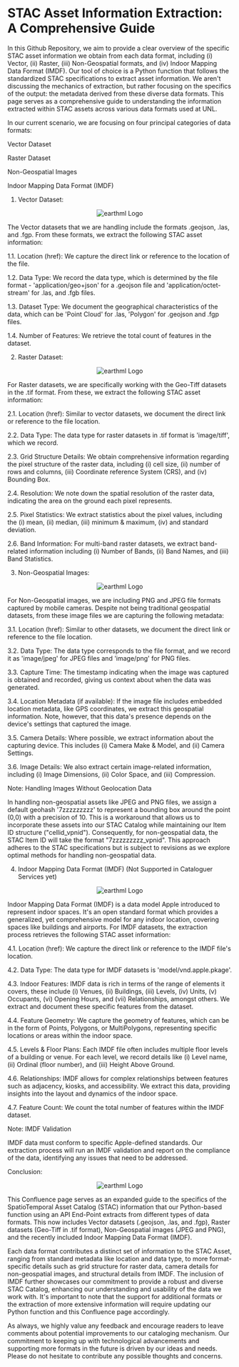 # STAC Asset Information Extraction: A Comprehensive Guide

In this Github Repository, we aim to provide a clear overview of the specific STAC asset information we obtain from each data format, including (i) Vector, (ii) Raster, (iii) Non-Geospatial formats, and (iv) Indoor Mapping Data Format (IMDF). Our tool of choice is a Python function that follows the standardized STAC specifications to extract asset information. We aren't discussing the mechanics of extraction, but rather focusing on the specifics of the output: the metadata derived from these diverse data formats. This page serves as a comprehensive guide to understanding the information extracted within STAC assets across various data formats used at UNL. 

In our current scenario, we are focusing on four principal categories of data formats:

Vector Dataset

Raster Dataset

Non-Geospatial Images

Indoor Mapping Data Format (IMDF)

1. Vector Dataset:
<p align="center">
  <img src="https://github.com/akhilchibber/STAC-Cataloguer/blob/main/vector_data.jpg?raw=true" alt="earthml Logo">
</p>

The Vector datasets that we are handling include the formats  .geojson, .las, and .fgp. From these formats, we extract the following STAC asset information:

1.1. Location (href): We capture the direct link or reference to the location of the file.

1.2. Data Type: We record the data type, which is determined by the file format - 'application/geo+json' for a .geojson file and 'application/octet-stream' for .las, and .fgb files.

1.3. Dataset Type: We document the geographical characteristics of the data, which can be 'Point Cloud' for .las, 'Polygon' for .geojson and .fgp files.

1.4. Number of Features: We retrieve the total count of features in the dataset.


2. Raster Dataset:
<p align="center">
  <img src="https://github.com/akhilchibber/STAC-Cataloguer/blob/main/raster_data.png?raw=true" alt="earthml Logo">
</p>
For Raster datasets, we are specifically working with the Geo-Tiff datasets in the .tif format. From these, we extract the following STAC asset information:

2.1. Location (href): Similar to vector datasets, we document the direct link or reference to the file location.

2.2. Data Type: The data type for raster datasets in .tif format is 'image/tiff', which we record.

2.3. Grid Structure Details: We obtain comprehensive information regarding the pixel structure of the raster data, including (i) cell size, (ii) number of rows and columns, (iii) Coordinate reference System (CRS), and (iv) Bounding Box.

2.4. Resolution: We note down the spatial resolution of the raster data, indicating the area on the ground each pixel represents.

2.5. Pixel Statistics: We extract statistics about the pixel values, including the (i) mean, (ii) median, (iii) minimum & maximum, (iv) and standard deviation.

2.6. Band Information: For multi-band raster datasets, we extract band-related information including (i) Number of Bands, (ii) Band Names, and (iii) Band Statistics.


3. Non-Geospatial Images:
<p align="center">
  <img src="https://github.com/akhilchibber/STAC-Cataloguer/blob/main/jpg_png.jpg?raw=true" alt="earthml Logo">
</p>

For Non-Geospatial images, we are including PNG and JPEG file formats captured by mobile cameras. Despite not being traditional geospatial datasets, from these image files we are capturing the following metadata:

3.1. Location (href): Similar to other datasets, we document the direct link or reference to the file location.

3.2. Data Type: The data type corresponds to the file format, and we record it as 'image/jpeg' for JPEG files and 'image/png' for PNG files.

3.3. Capture Time: The timestamp indicating when the image was captured is obtained and recorded, giving us context about when the data was generated.

3.4. Location Metadata (if available): If the image file includes embedded location metadata, like GPS coordinates, we extract this geospatial information. Note, however, that this data's presence depends on the device's settings that captured the image.

3.5. Camera Details: Where possible, we extract information about the capturing device. This includes (i) Camera Make & Model, and (ii) Camera Settings.

3.6. Image Details: We also extract certain image-related information, including (i) Image Dimensions, (ii) Color Space, and (iii) Compression.

 
Note: Handling Images Without Geolocation Data

In handling non-geospatial assets like JPEG and PNG files, we assign a default geohash '7zzzzzzzzz' to represent a bounding box around the point (0,0) with a precision of 10. This is a workaround that allows us to incorporate these assets into our STAC Catalog while maintaining our Item ID structure ("cellid_vpnid"). Consequently, for non-geospatial data, the STAC Item ID will take the format "7zzzzzzzzz_vpnid". This approach adheres to the STAC specifications but is subject to revisions as we explore optimal methods for handling non-geospatial data.


4. Indoor Mapping Data Format (IMDF) (Not Supported in Cataloguer Services yet)
<p align="center">
  <img src="https://github.com/akhilchibber/STAC-Cataloguer/blob/main/imdf.png?raw=true" alt="earthml Logo">
</p>
Indoor Mapping Data Format (IMDF) is a data model Apple introduced to represent indoor spaces. It's an open standard format which provides a generalized, yet comprehensive model for any indoor location, covering spaces like buildings and airports. For IMDF datasets, the extraction process retrieves the following STAC asset information:

4.1. Location (href): We capture the direct link or reference to the IMDF file's location.

4.2. Data Type: The data type for IMDF datasets is 'model/vnd.apple.pkage'.

4.3. Indoor Features: IMDF data is rich in terms of the range of elements it covers, these include (i) Venues, (ii) Buildings, (iii) Levels, (iv) Units, (v) Occupants, (vi) Opening Hours, and (vii) Relationships, amongst others. We extract and document these specific features from the dataset.

4.4. Feature Geometry: We capture the geometry of features, which can be in the form of Points, Polygons, or MultiPolygons, representing specific locations or areas within the indoor space.

4.5. Levels & Floor Plans: Each IMDF file often includes multiple floor levels of a building or venue. For each level, we record details like (i) Level name, (ii) Ordinal (floor number), and (iii) Height Above Ground.

4.6. Relationships: IMDF allows for complex relationships between features such as adjacency, kiosks, and accessibility. We extract this data, providing insights into the layout and dynamics of the indoor space.

4.7. Feature Count: We count the total number of features within the IMDF dataset.

 
Note: IMDF Validation

IMDF data must conform to specific Apple-defined standards. Our extraction process will run an IMDF validation and report on the compliance of the data, identifying any issues that need to be addressed.


Conclusion:
<p align="center">
  <img src="https://github.com/akhilchibber/STAC-Cataloguer/blob/main/conclusion.jpg?raw=true" alt="earthml Logo">
</p>
This Confluence page serves as an expanded guide to the specifics of the SpatioTemporal Asset Catalog (STAC) information that our Python-based function using an API End-Point extracts from different types of data formats. This now includes Vector datasets (.geojson, .las, and .fgp), Raster datasets (Geo-Tiff in .tif format), Non-Geospatial images (JPEG and PNG), and the recently included Indoor Mapping Data Format (IMDF).

Each data format contributes a distinct set of information to the STAC Asset, ranging from standard metadata like location and data type, to more format-specific details such as grid structure for raster data, camera details for non-geospatial images, and structural details from IMDF. The inclusion of IMDF further showcases our commitment to provide a robust and diverse STAC Catalog, enhancing our understanding and usability of the data we work with. It's important to note that the support for additional formats or the extraction of more extensive information will require updating our Python function and this Confluence page accordingly.

As always, we highly value any feedback and encourage readers to leave comments about potential improvements to our cataloging mechanism. Our commitment to keeping up with technological advancements and supporting more formats in the future is driven by our ideas and needs. Please do not hesitate to contribute any possible thoughts and concerns.

